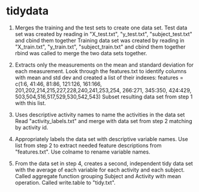 tidydata
========

1. Merges the training and the test sets to create one data set.
Test data set was created by reading in "X_test.txt", "y_test.txt", "subject_test.txt" and cbind them together
Training data set was created by reading in "X_train.txt", "y_train.txt", "subject_train.txt" and cbind them together
rbind was called to merge the two data sets together. 

2. Extracts only the measurements on the mean and standard deviation for each measurement. 
Look through the features.txt to identify columns with mean and std dev and created a list of their indexes:
features = c(1:6, 41:46, 81:86, 121:126, 161:166, 
             201,202,214,215,227,228,240,241,253,254, 
             266:271, 345:350, 424:429, 
             503,504,516,517,529,530,542,543)
Subset resulting data set from step 1 with this list.

3. Uses descriptive activity names to name the activities in the data set
Read "activity_labels.txt" and merge with data set from step 2 matching by activity id.

4. Appropriately labels the data set with descriptive variable names. 
Use list from step 2 to extract needed feature descriptions from "features.txt".
Use colname to rename variable names.

5. From the data set in step 4, creates a second, independent tidy data set with the average of each variable for each activity and each subject.
Called aggregate function grouping Subject and Activity with mean operation.
Called write.table to "tidy.txt".
